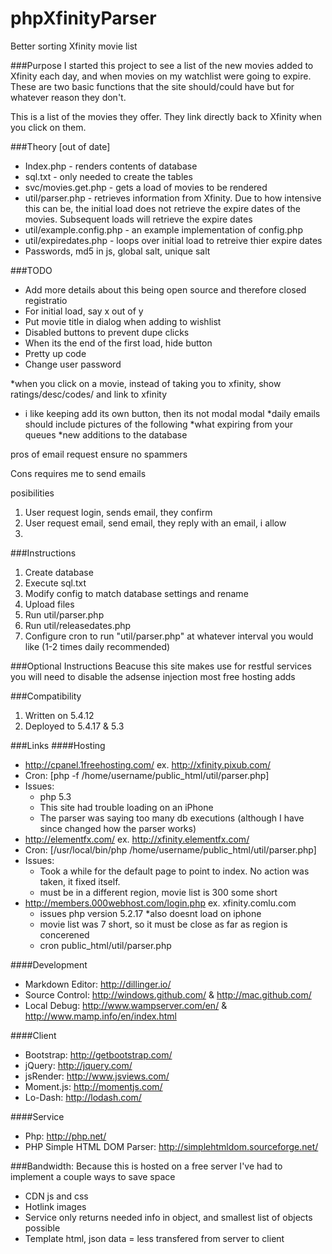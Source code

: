 phpXfinityParser
================
Better sorting Xfinity movie list

###Purpose
I started this project to see a list of the new movies added to Xfinity each day, and when movies on my watchlist were going to expire. These are two basic functions that the site should/could have but for whatever reason they don't.

This is a list of the movies they offer. They link directly back to Xfinity when you click on them.

###Theory [out of date]
* Index.php - renders contents of database
* sql.txt - only needed to create the tables
* svc/movies.get.php - gets a load of movies to be rendered
* util/parser.php - retrieves information from Xfinity. Due to how intensive this can be, the initial load does not retrieve the expire dates of the movies. Subsequent loads will retrieve the expire dates
* util/example.config.php - an example implementation of config.php
* util/expiredates.php - loops over initial load to retreive thier expire dates
* Passwords, md5 in js, global salt, unique salt

###TODO
* Add more details about this being open source and therefore closed registratio 
* For initial load, say x out of y
* Put movie title in dialog when adding to wishlist
* Disabled buttons to prevent dupe clicks
* When its the end of the first load, hide button
* Pretty up code
* Change user password

*when you click on a movie, instead of taking you to xfinity, show ratings/desc/codes/ and link to xfinity
*	i like keeping add its own button, then its not modal modal
*daily emails should include pictures of the following
	*what expiring from your queues
	*new additions to the database

pros of email request
ensure no spammers

Cons
requires me to send emails

posibilities
1. User request login, sends email, they confirm
2. User request email, send email, they reply with an email, i allow
3. 

###Instructions

1. Create database
2. Execute sql.txt
3. Modify config to match database settings and rename
4. Upload files
5. Run util/parser.php
6. Run util/releasedates.php
6. Configure cron to run "util/parser.php" at whatever interval you would like (1-2 times daily recommended)

###Optional Instructions
Beacuse this site makes use for restful services you will need to disable the adsense injection most free hosting adds

###Compatibility
1. Written on 5.4.12
2. Deployed to 5.4.17 & 5.3

###Links
####Hosting          
 * http://cpanel.1freehosting.com/ ex. http://xfinity.pixub.com/ 
  * Cron: [php -f /home/username/public_html/util/parser.php] 
  * Issues: 
    * php 5.3
    * This site had trouble loading on an iPhone
    * The parser was saying too many db executions (although I have since changed how the parser works)
 * http://elementfx.com/ ex. http://xfinity.elementfx.com/
  * Cron: [/usr/local/bin/php /home/username/public_html/util/parser.php]
  * Issues:
    * Took a while for the default page to point to index. No action was taken, it fixed itself.
	* must be in a different region, movie list is 300 some short 
 * http://members.000webhost.com/login.php ex. xfinity.comlu.com
	* issues php version 5.2.17
	*also doesnt load on iphone
	* movie list was 7 short, so it must be close as far as region is concerened
	* cron public_html/util/parser.php
 
####Development
* Markdown Editor: http://dillinger.io/
* Source Control: http://windows.github.com/ & http://mac.github.com/
* Local Debug: http://www.wampserver.com/en/ & http://www.mamp.info/en/index.html

####Client
* Bootstrap: http://getbootstrap.com/
* jQuery: http://jquery.com/
* jsRender: http://www.jsviews.com/
* Moment.js: http://momentjs.com/
* Lo-Dash: http://lodash.com/

####Service
* Php: http://php.net/   
* PHP Simple HTML DOM Parser: http://simplehtmldom.sourceforge.net/

###Bandwidth:
Because this is hosted on a free server I've had to implement a couple ways to save space
* CDN js and css
* Hotlink images
* Service only returns needed info in object, and smallest list of objects possible
* Template html, json data = less transfered from server to client
